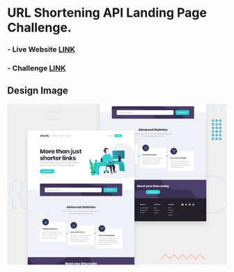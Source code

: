 # URL Shortening API Landing Page Challenge.

### - Live Website [LINK](https://abdraoufx.github.io/frontEndMentor_Challenges/intermediate/URL_shortening_API_landing_page)

### - Challenge [LINK](https://www.frontendmentor.io/solutions/responsive-url-shortening-apilanding-page-with-localstorage-and-scss-vVcXZipMDv)

## Design Image

![Preview_Design_Image](images/desktop-preview.jpg "Design Image")
